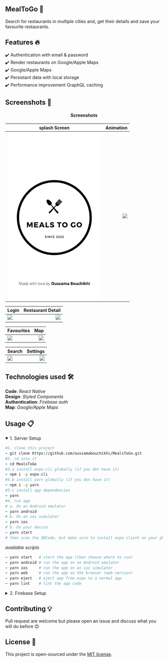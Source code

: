 ## MealToGo 🎯

Search for restaurants in multiple cities and, get their details and save your favourite restaurants.

## Features 🔥

✔️ Authentication with email & password <br />
✔️ Render restaurants on Google/Apple Maps <br />
✔️ Google/Apple Maps <br />
✔️ Persistant data with local storage <br />
✔️ Performance improvement GraphQL caching <br />

## Screenshots 📸

<h4 align="center">Screenshots</h4>

| splash Screen                               | Animation                                           |
|---------------------------------------------|----------------------------------------------------:|
| <img src="assets/splash.png" width="300" /> | <img src="screenshots/animation.gif" width="300" /> |

| Login                                           | Restaurant Detail                                           |
|-------------------------------------------------|------------------------------------------------------------:|
| <img src="screenshots/login.gif" width="300" /> | <img src="screenshots/restaurant-detail.gif" width="300" /> |

| Favourites                                           | Map                                           |
|------------------------------------------------------|----------------------------------------------:|
| <img src="screenshots/favourites.gif" width="300" /> | <img src="screenshots/map.gif" width="300" /> |

| Search                                           | Settings                                           |
|--------------------------------------------------|---------------------------------------------------:|
| <img src="screenshots/search.gif" width="300" /> | <img src="screenshots/settings.gif" width="300" /> |




## Technologies used 🛠️

**Code**: _React Native_<br />
**Design**: _Styled Components_<br />
**Authentication**: _Firebase auth_<br />
**Map**: _Google/Apple Maps_<br />

## Usage 📋

<details open>
<summary>1. Server Setup</summary>

```bash
#1. clone this project
~ git clone https://github.com/oussamabouchikhi/MealsToGo.git
#2. cd into it
~ cd MealsToGo
#3.a install expo-cli globally (if you don have it)
~ npm i -g expo-cli
#3.b install yarn globally (if you don have it)
~ npm i -g yarn
#3.c install app dependencies
~ yarn
#4. run app
# a. On an Android emulator
~ yarn android
# b. On an ios simulator
~ yarn ios
# b. On your device
~ yarn start
# then scan the QRCode, but make sure to install expo client on your phone

```

_available scripts_

```bash
~ yarn start   # start the app (then choose where to run)
~ yarn android # run the app on an Android emulator
~ yarn ios     # run the app on an ios simulator
~ yarn web     # run the app on the browser (web version)
~ yarn eject   # eject app from expo to a normal app
~ yarn lint    # lint the app code
```

</details>

<details>
<summary>2. Firebase Setup</summary>

Remember to replace the `config` variable in your `firebase.utils.js` with your own config object from the firebase dashboard! Navigate to the project settings and scroll down to the config code. Copy the object in the code and replace the variable in your cloned code.

![Firebase](https://i.ibb.co/6ywMkBf/Screen-Shot-2019-07-01-at-11-35-02-AM.png "image to firebase config")

</details>

</details>

## Contributing 💡

Pull request are welcome but please open an issue and discuss what you will do before 😊

## License 📄

This project is open-sourced under the [MIT license](https://opensource.org/licenses/MIT).
